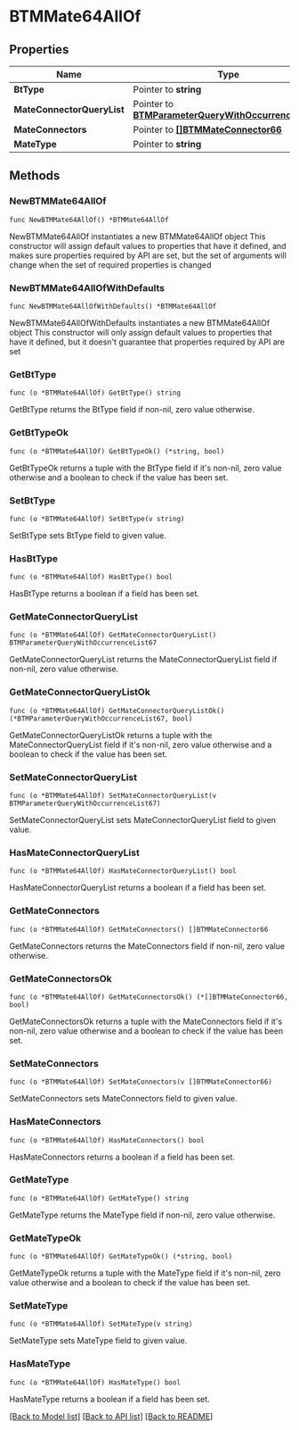 # BTMMate64AllOf

## Properties

Name | Type | Description | Notes
------------ | ------------- | ------------- | -------------
**BtType** | Pointer to **string** |  | [optional] 
**MateConnectorQueryList** | Pointer to [**BTMParameterQueryWithOccurrenceList67**](BTMParameterQueryWithOccurrenceList67.md) |  | [optional] 
**MateConnectors** | Pointer to [**[]BTMMateConnector66**](BTMMateConnector66.md) |  | [optional] 
**MateType** | Pointer to **string** |  | [optional] 

## Methods

### NewBTMMate64AllOf

`func NewBTMMate64AllOf() *BTMMate64AllOf`

NewBTMMate64AllOf instantiates a new BTMMate64AllOf object
This constructor will assign default values to properties that have it defined,
and makes sure properties required by API are set, but the set of arguments
will change when the set of required properties is changed

### NewBTMMate64AllOfWithDefaults

`func NewBTMMate64AllOfWithDefaults() *BTMMate64AllOf`

NewBTMMate64AllOfWithDefaults instantiates a new BTMMate64AllOf object
This constructor will only assign default values to properties that have it defined,
but it doesn't guarantee that properties required by API are set

### GetBtType

`func (o *BTMMate64AllOf) GetBtType() string`

GetBtType returns the BtType field if non-nil, zero value otherwise.

### GetBtTypeOk

`func (o *BTMMate64AllOf) GetBtTypeOk() (*string, bool)`

GetBtTypeOk returns a tuple with the BtType field if it's non-nil, zero value otherwise
and a boolean to check if the value has been set.

### SetBtType

`func (o *BTMMate64AllOf) SetBtType(v string)`

SetBtType sets BtType field to given value.

### HasBtType

`func (o *BTMMate64AllOf) HasBtType() bool`

HasBtType returns a boolean if a field has been set.

### GetMateConnectorQueryList

`func (o *BTMMate64AllOf) GetMateConnectorQueryList() BTMParameterQueryWithOccurrenceList67`

GetMateConnectorQueryList returns the MateConnectorQueryList field if non-nil, zero value otherwise.

### GetMateConnectorQueryListOk

`func (o *BTMMate64AllOf) GetMateConnectorQueryListOk() (*BTMParameterQueryWithOccurrenceList67, bool)`

GetMateConnectorQueryListOk returns a tuple with the MateConnectorQueryList field if it's non-nil, zero value otherwise
and a boolean to check if the value has been set.

### SetMateConnectorQueryList

`func (o *BTMMate64AllOf) SetMateConnectorQueryList(v BTMParameterQueryWithOccurrenceList67)`

SetMateConnectorQueryList sets MateConnectorQueryList field to given value.

### HasMateConnectorQueryList

`func (o *BTMMate64AllOf) HasMateConnectorQueryList() bool`

HasMateConnectorQueryList returns a boolean if a field has been set.

### GetMateConnectors

`func (o *BTMMate64AllOf) GetMateConnectors() []BTMMateConnector66`

GetMateConnectors returns the MateConnectors field if non-nil, zero value otherwise.

### GetMateConnectorsOk

`func (o *BTMMate64AllOf) GetMateConnectorsOk() (*[]BTMMateConnector66, bool)`

GetMateConnectorsOk returns a tuple with the MateConnectors field if it's non-nil, zero value otherwise
and a boolean to check if the value has been set.

### SetMateConnectors

`func (o *BTMMate64AllOf) SetMateConnectors(v []BTMMateConnector66)`

SetMateConnectors sets MateConnectors field to given value.

### HasMateConnectors

`func (o *BTMMate64AllOf) HasMateConnectors() bool`

HasMateConnectors returns a boolean if a field has been set.

### GetMateType

`func (o *BTMMate64AllOf) GetMateType() string`

GetMateType returns the MateType field if non-nil, zero value otherwise.

### GetMateTypeOk

`func (o *BTMMate64AllOf) GetMateTypeOk() (*string, bool)`

GetMateTypeOk returns a tuple with the MateType field if it's non-nil, zero value otherwise
and a boolean to check if the value has been set.

### SetMateType

`func (o *BTMMate64AllOf) SetMateType(v string)`

SetMateType sets MateType field to given value.

### HasMateType

`func (o *BTMMate64AllOf) HasMateType() bool`

HasMateType returns a boolean if a field has been set.


[[Back to Model list]](../README.md#documentation-for-models) [[Back to API list]](../README.md#documentation-for-api-endpoints) [[Back to README]](../README.md)


